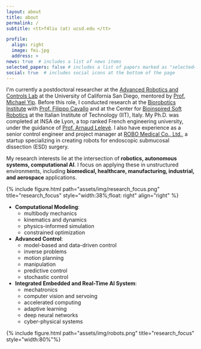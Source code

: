 ```yaml
---
layout: about
title: about
permalink: /
subtitle: <tt>f4liu (at) ucsd.edu </tt>

profile:
  align: right
  image: fei.jpg
  address: >
news: true  # includes a list of news items
selected_papers: false # includes a list of papers marked as "selected={true}"
social: true  # includes social icons at the bottom of the page
---
```


<!-- <p style="font-family:courier;color:#E96357">I am on the job market and looking for a faculty position starting from 2024 or later.</p> -->
<!-- <p style="font-family:courier;color:#006795">I am on the job market and looking for a faculty position starting from 2024 or later.</p> -->

I'm currently a postdoctoral researcher at the [Advanced Robotics and Controls Lab](https://www.ucsdarclab.com/) at the University of California San Diego, mentored by [Prof. Michael Yip](https://yip.eng.ucsd.edu/). Before this role, I conducted research at the [Biorobotics Institute](https://www.santannapisa.it/en/institute/biorobotics) with [Prof. Filippo Cavallo](https://scholar.google.it/citations?user=4qiWy0MAAAAJ&hl=en) and at the Center for [Bioinspired Soft Robotics](https://bsr.iit.it/) at the Italian Institute of Technology (IIT), Italy. My Ph.D. was completed at INSA de Lyon, a top ranked French engineering university, under the guidance of [Prof. Arnaud Lelevé](https://scholar.google.fr/citations?user=ViL8uI8AAAAJ&hl=fr). I also have experience as a senior control engineer and project manager at [ROBO Medical Co., Ltd.](http://en.docrobo.com/), a startup specializing in creating robots for endoscopic submucosal dissection (ESD) surgery.

My research interests lie at the intersection of **robotics, autonomous systems, computational AI**. I focus on applying these in unstructured environments, including **biomedical, healthcare, manufacturing, industrial, and aerospace** applications.

{% include figure.html path="assets/img/research_focus.png" title="research_focus" style="width:38%;float: right" align="right" %}
- **Computational Modeling**: 
  - multibody mechanics
  - kinematics and dynamics
  - physics-informed simulation 
  - constrained optimization
- **Advanced Control**: 
  - model-based and data-driven control
  - inverse problems 
  - motion planning
  - manipulation
  - predictive control
  - stochastic control
- **Integrated Embedded and Real-Time AI System**: 
  - mechatronics
  - computer vision and servoing
  - accelerated computing
  - adaptive learning 
  - deep neural networks
  - cyber-physical systems

<!-- #### 	**Research Interests**
- Robotic Modeling, Control and Dynamics
- Physical-based Simulation
- Optimization and High-performance Computing
- Machine Learning

#### **Applications**
- Medical Robots and Systems
- Surgical Robotics
- Robotic Autonomy and Manipulation
- Mechatronics  -->

{% include figure.html path="assets/img/robots.png" title="research_focus" style="width:80%"%}
